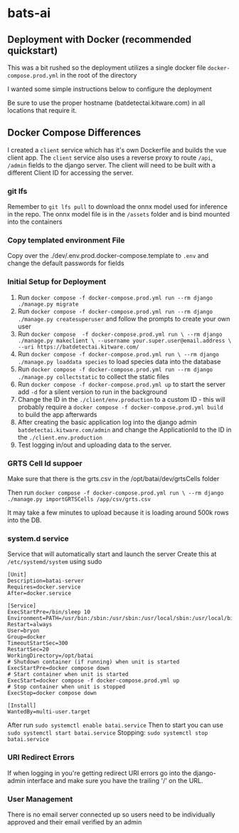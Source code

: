 # bats-ai

## Deployment with Docker (recommended quickstart)

This was a bit rushed so the deployment utilizes a single
docker file `docker-compose.prod.yml` in the root of the directory

I wanted some simple instructions below to configure the deployment

Be sure to use the proper hostname (batdetectai.kitware.com) in
all locations that require it.

## Docker Compose Differences

I created a `client` service which has it's own Dockerfile and
builds the vue client app.
The `client` service also uses a reverse proxy to route
`/api`, `/admin` fields to the django server.
The client will need to be built with a different Client ID
for accessing the server.

### git lfs

Remember to `git lfs pull` to download the onnx model used for inference in the repo.
The onnx model file is in the `/assets` folder and is bind mounted into the containers

### Copy templated environment File

Copy over the ./dev/.env.prod.docker-compose.template
to `.env` and change the default passwords for fields

### Initial Setup for Deployment

1. Run `docker compose -f docker-compose.prod.yml run --rm django ./manage.py migrate`
2. Run `docker compose -f docker-compose.prod.yml run --rm django ./manage.py createsuperuser`
   and follow the prompts to create your own user
3. Run `docker compose  -f docker-compose.prod.yml run \
                    --rm django ./manage.py makeclient \
                    --username your.super.user@email.address \
                    --uri https://batdetectai.kitware.com/`
4. Run `docker compose -f docker-compose.prod.yml run \
         --rm django ./manage.py loaddata species`
   to load species data into the database
5. Run `docker compose -f docker-compose.prod.yml run --rm django ./manage.py collectstatic`
   to collect the static files
6. Run `docker compose -f docker-compose.prod.yml up` to start the server
   add `-d` for a silent version to run in the background
7. Change the ID in the `./client/env.production` to a custom ID - this will
   probably require a `docker compose -f docker-compose.prod.yml build` \
   to build the app afterwards
8. After creating the basic application log into the django admin `batdetectai.kitware.com/admin`
   and change the ApplicationId to the ID in the `./client.env.production`
9. Test logging in/out and uploading data to the server.

### GRTS Cell Id suppoer

Make sure that there is the grts.csv in the /opt/batai/dev/grtsCells folder

Then run `docker compose -f docker-compose.prod.yml run \
   --rm django ./manage.py importGRTSCells /app/csv/grts.csv`

It may take a few minutes to upload because it is loading
around 500k rows into the DB.

### system.d service

Service that will automatically start and launch the server
Create this at `/etc/systemd/system` using sudo

```systemd
[Unit]
Description=batai-server
Requires=docker.service
After=docker.service

[Service]
ExecStartPre=/bin/sleep 10
Environment=PATH=/usr/bin:/sbin:/usr/sbin:/usr/local/sbin:/usr/local/bin
Restart=always
User=bryon
Group=docker
TimeoutStartSec=300
RestartSec=20
WorkingDirectory=/opt/batai
# Shutdown container (if running) when unit is started
ExecStartPre=docker compose down
# Start container when unit is started
ExecStart=docker compose -f docker-compose.prod.yml up
# Stop container when unit is stopped
ExecStop=docker compose down

[Install]
WantedBy=multi-user.target
```

After run `sudo systemctl enable batai.service`
Then to start you can use `sudo systemctl start batai.service`
Stopping: `sudo systemctl stop batai.service`

### URI Redirect Errors

If when logging in you're getting redirect URI errors go into the
django-admin interface and make sure you have the trailing '/' on the URL.

### User Management

There is no email server connected up so users need to be
individually approved and their email verified by an admin
